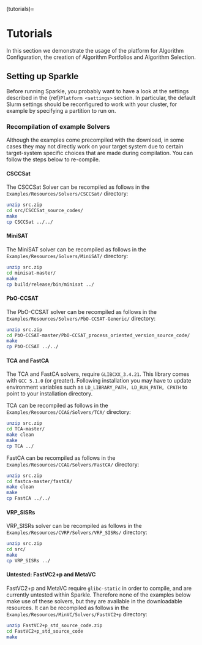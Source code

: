 (tutorials)=
# Tutorials

In this section we demonstrate the usage of the platform for Algorithm Configuration, the creation of Algorithm Portfolios and Algorithm Selection.

## Setting up Sparkle

Before running Sparkle, you probably want to have a look at the settings described in the {ref}`Platform <settings>` section.
In particular, the default Slurm settings should be reconfigured to work with your cluster, for example by specifying a partition to run on.

### Recompilation of example Solvers

Although the examples come precompiled with the download, in some cases they may not directly work on your target system due to certain target-system specific choices that are made during compilation. You can follow the steps below to re-compile.

#### CSCCSat

The CSCCSat Solver can be recompiled as follows in the `Examples/Resources/Solvers/CSCCSat/` directory:

```bash
unzip src.zip
cd src/CSCCSat_source_codes/
make
cp CSCCSat ../../
```

#### MiniSAT

The MiniSAT solver can be recompiled as follows in the `Examples/Resources/Solvers/MiniSAT/` directory:

```bash
unzip src.zip
cd minisat-master/
make
cp build/release/bin/minisat ../
```

#### PbO-CCSAT
The PbO-CCSAT solver can be recompiled as follows in the `Examples/Resources/Solvers/PbO-CCSAT-Generic/` directory:

```bash
unzip src.zip
cd PbO-CCSAT-master/PbO-CCSAT_process_oriented_version_source_code/
make
cp PbO-CCSAT ../../
```

#### TCA and FastCA
The TCA and FastCA solvers, require `GLIBCXX_3.4.21`. This library comes with `GCC 5.1.0` (or greater). Following installation you may have to update environment variables such as `LD_LIBRARY_PATH, LD_RUN_PATH, CPATH` to point to your installation directory.

TCA can be recompiled as follows in the
`Examples/Resources/CCAG/Solvers/TCA/` directory:

```bash
unzip src.zip
cd TCA-master/
make clean
make
cp TCA ../
```

FastCA can be recompiled as follows in the `Examples/Resources/CCAG/Solvers/FastCA/` directory:

```bash
unzip src.zip
cd fastca-master/fastCA/
make clean
make
cp FastCA ../../
```

#### VRP_SISRs

VRP_SISRs solver can be recompiled as follows in the `Examples/Resources/CVRP/Solvers/VRP_SISRs/` directory:

```bash
unzip src.zip
cd src/
make
cp VRP_SISRs ../
```

#### Untested: FastVC2+p and MetaVC

FastVC2+p and MetaVC require `glibc-static` in order to compile, and are currently untested within Sparkle. Therefore none of the examples below make use of these solvers, but they are available in the downloadable resources.
It can be recompiled as follows in the `Examples/Resources/MinVC/Solvers/FastVC2+p` directory:

```bash
unzip FastVC2+p_std_source_code.zip
cd FastVC2+p_std_source_code
make

```

```{include} ../../Examples/configuration_runtime.md
```

```{include} ../../Examples/configuration_quality.md
```

```{include} ../../Examples/configuration_randomforest.md
```

```{include} ../../Examples/parallel_portfolio_runtime.md
```

```{include} ../../Examples/selection.md
```

```{include} ../../Examples/selection_multi-file_instance.md
```
